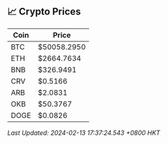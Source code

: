## 📈 Crypto Prices

| Coin | Price |
| ---- | ----- |
| BTC | $50058.2950 |
| ETH | $2664.7634 |
| BNB | $326.9491 |
| CRV | $0.5166 |
| ARB | $2.0831 |
| OKB | $50.3767 |
| DOGE | $0.0826 |

_Last Updated: 2024-02-13 17:37:24.543 +0800 HKT_